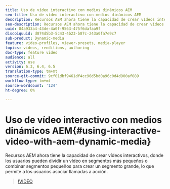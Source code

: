 ```yaml
---
title: Uso de vídeo interactivo con medios dinámicos AEM
seo-title: Uso de vídeo interactivo con medios dinámicos AEM
description: Recursos AEM ahora tiene la capacidad de crear vídeos interactivos, donde los usuarios pueden dividir un vídeo en segmentos más pequeños o combinar segmentos pequeños para crear un segmento grande, lo que permite a los usuarios asociar llamadas a acción.
seo-description: Recursos AEM ahora tiene la capacidad de crear vídeos interactivos, donde los usuarios pueden dividir un vídeo en segmentos más pequeños o combinar segmentos pequeños para crear un segmento grande, lo que permite a los usuarios asociar llamadas a acción.
uuid: 84a933a4-43de-4a0f-9563-475f6dafaa9f
discoiquuid: d874d5b3-5c43-4b23-b87c-243a0fa7e9c7
sub-product: Dynamic-media
feature: video-profiles, viewer-presets, media-player
topics: videos, renditions, authoring
doc-type: feature video
audience: all
activity: use
version: 6.3, 6.4, 6.5
translation-type: tm+mt
source-git-commit: 9cf01dbf9461df4cc96d5bd0a96c0d4d900af089
workflow-type: tm+mt
source-wordcount: '124'
ht-degree: 0%

---
```



# Uso de vídeo interactivo con medios dinámicos AEM{#using-interactive-video-with-aem-dynamic-media}

Recursos AEM ahora tiene la capacidad de crear vídeos interactivos, donde los usuarios pueden dividir un vídeo en segmentos más pequeños o combinar segmentos pequeños para crear un segmento grande, lo que permite a los usuarios asociar llamadas a acción.

>[!VIDEO](https://video.tv.adobe.com/v/16516/?quality=9&learn=on)
